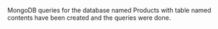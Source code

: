 MongoDB queries for the database named Products with table named contents have been created and the queries were done. 
